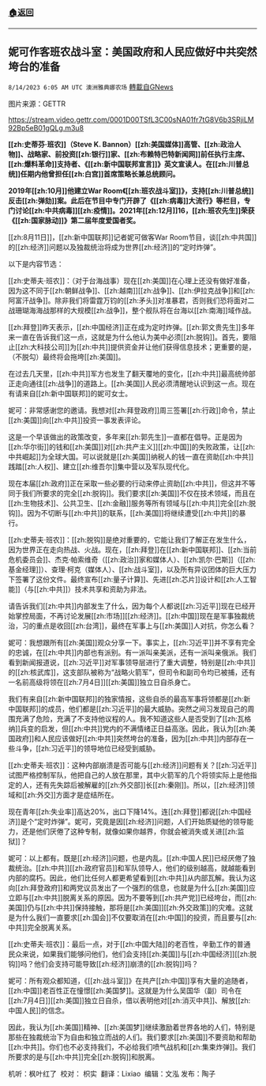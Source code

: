 ###  [:house:返回](README.md)
---


## 妮可作客班农战斗室：美国政府和人民应做好中共突然垮台的准备
`8/14/2023 6:05 AM UTC 澳洲雅典娜农场` [轉載自GNews](https://gnews.org/articles/1551284)

图片来源：GETTR

https://stream.video.gettr.com/0001D00TSfL3C00sNA01fr7tG8V6b3SRjiLM92Bp5eB01gQLg.m3u8  

**[[zh:史蒂芬·班农]]（Steve K. Bannon）[[zh:美国媒体]]高管、[[zh:政治人物]]、战略家、前投资[[zh:银行]]家、[[zh:布赖特巴特新闻网]]前任执行主席、[[zh:爆料革命]]支持者、《[[zh:新中国联邦宣言]]》英文宣读人。在[[zh:川普总统]]任期内他曾担任[[zh:白宫]]首席策略长兼总统顾问。**  

**2019年[[zh:10月]]他建立War Room《[[zh:班农战斗室]]》，支持[[zh:川普总统]]反击[[zh:弹劾]]案。此后在节目中专门开辟了《[[zh:病毒]]大流行》等栏目，专门讨论[[zh:中共病毒]][[zh:疫情]]。2021年[[zh:12月]]16，[[zh:班农先生]]荣获《[[zh:国家脉动]]》第二届年度爱国者奖。**  

[[zh:8月11日]]，[[zh:新中国联邦]]记者妮可做客War Room节目，谈[[zh:中共国]]的[[zh:经济]]问题以及独裁统治将成为世界[[zh:经济]]的“定时炸弹”。  

以下是内容节选：  

[[zh:史蒂夫·班农]]：（对于台海战事）现在[[zh:美国]]在心理上还没有做好准备，因为这不同于[[zh:朝鲜战争]]、[[zh:越南]][[zh:战争]]、[[zh:伊拉克战争]]和[[zh:阿富汗战争]]。除非我们将雷霆万钧的[[zh:矛头]]对准暴君，否则我们恐将面对二战珊瑚海海战那样的大规模[[zh:战争]]，整个舰队将在台海以[[zh:南海]]域作战。   

[[zh:拜登]]昨天表示，[[zh:中国经济]]正在成为定时炸弹。[[zh:郭文贵先生]]多年来一直在告诉我们这一点，这就是为什么他认为美中必须[[zh:脱钩]]。首先，要阻止[[zh:大科技公司]]为[[zh:中共]]提供资金并让他们获得信息技术；更重要的是，（不脱勾）最终将会拖垮[[zh:美国]]。  

在过去几天里，[[zh:中共]]军方也发生了翻天覆地的变化，[[zh:中共]]最高统帅部正走向通往[[zh:战争]]的道路上。[[zh:美国]]人民必须清醒地认识到这一点。现在有请来自[[zh:新中国联邦]]的妮可女士。  

妮可：非常感谢您的邀请。我想对[[zh:拜登政府]]周三签署[[zh:行政]]命令，禁止[[zh:美国]]向[[zh:中共]]投资一事发表评论。  

这是一个早该做出的政策改变，多年来[[zh:郭先生]]一直都在倡导。正是因为[[zh:华尔街]]的钱和[[zh:美国]]对[[zh:共产主义]][[zh:中国]]的失败政策，让[[zh:中共崛起]]为全球大国。可以说就是[[zh:美国]]纳税人的钱一直在资助[[zh:中共]]践踏[[zh:人权]]、建立[[zh:维吾尔]]集中营以及军队现代化。  

现在本届[[zh:政府]]正在采取一些必要的行动来停止资助[[zh:中共]]，但这并不等同于我们所要求的完全[[zh:脱钩]]。我们要求[[zh:美国]]不仅在技术领域，而且在[[zh:生物技术]]、公共卫生、[[zh:金融]]服务等所有领域与[[zh:中共]]完全[[zh:脱钩]]。因为不切断与[[zh:中共]]的联系，[[zh:美国]]将继续遭受[[zh:中共]]的暴行。  

[[zh:史蒂夫·班农]]：[[zh:脱钩]]是绝对重要的，它能让我们了解正在发生什么，因为世界正在走向热战、火战。现在，[[zh:拜登]]在[[zh:新中国联邦]]、[[zh:当前危机委员会]]、杰克·帕索维奇（[[zh:政治]]家和媒体人）、[[zh:凯尔·巴斯]]（[[zh:基金经理]]）、查理·柯克（媒体人）、[[zh:战斗室]]，以及所有异议团体的巨大压力下签署了这份文件。最终宣布[[zh:量子计算]]、先进[[zh:芯片]]设计和[[zh:人工智能]]（与[[zh:中共]]）技术共享和资助为非法。  

请告诉我们[[zh:中共]]内部发生了什么，因为每个人都说[[zh:习近平]]现在已经开始掌控局面，不再讨论发展[[zh:市场]][[zh:经济]]。[[zh:中国]]现在是军事独裁统治，习的重点是收回[[zh:台湾]]，最终在军事上与[[zh:美国]]人对抗，你怎么看？  

妮可：我想跟所有[[zh:美国]]观众分享一下。事实上，[[zh:习近平]]并不享有完全的忠诚，在[[zh:中共]]内部也有派别。有一派叫亲美派，还有一派叫亲俄派。我们看到新闻报道说，[[zh:习近平]]对军事领导层进行了重大调整，特别是[[zh:中共]]的[[zh:核武库]]，这支部队被称为“战略火箭军”，但司令和副司令均已被捕，还有一名前高级将领在[[zh:7月4日]][[zh:美国]]独立日自杀身亡。  

我们有来自[[zh:新中国联邦]]的独家情报，这些自杀的最高军事将领都是[[zh:新中国联邦]]的成员，他们都是[[zh:习近平]]的最大威胁。突然之间习发现自己的周围充满了危险，充满了不支持他议程的人。我不知道这些人是否受到了[[zh:瓦格纳]]兵变的启发，但[[zh:中共]]党内的不满情绪正日益高涨。因此，我认为[[zh:美国政府]]和人民应该做好[[zh:中共]]突然垮台的准备，因为[[zh:中共]]内部存在一些斗争，[[zh:习近平]]的领导地位已经受到威胁。  

[[zh:史蒂夫·班农]]：这种内部崩溃是否可能与[[zh:经济]]问题有关？[[zh:习近平]]试图严格控制军队，他把自己的人放在那里，其中火箭军的几个将领实际上是他指定的人，还有先失踪后被解雇的[[zh:外交部]]长[[zh:秦刚]]。所以，[[zh:经济]]领域和[[zh:外交]]方面才是症结所在。  

现在青年[[zh:失业率]]高达20%，出口下降14%。连[[zh:拜登]]都说[[zh:中国经济]]是个“定时炸弹”。妮可，究竟是因[[zh:经济]]问题，人们开始质疑他的领导能力，还是他们厌倦了这种专制，就像如果你越界，你就会被消失或关进[[zh:监狱]]？  

妮可：以上都有。既是[[zh:经济]]问题，也是内乱。[[zh:中国人民]]已经厌倦了独裁统治。[[zh:中共]][[zh:政府官员]]和军队领导人，他们的级别越高，就越能看到内部的腐朽。因此，他们比任何人都更希望看到[[zh:中共]]从内部瓦解。我认为这向[[zh:拜登政府]]和两党议员发出了一个强烈的信息，也就是为什么[[zh:美国]]应立即与[[zh:中共]]脱离关系的原因。因为不要等到[[zh:共产党]]已经垮台，而[[zh:美国]]仍与[[zh:中共]]保持接触，那将是[[zh:美国]][[zh:外交政策]]的灾难。这就是为什么我们一直要求[[zh:国会]]不仅要取消在[[zh:中国]]的投资，而且要与[[zh:中共]]完全脱离关系。  

[[zh:史蒂夫·班农]]：最后一点，对于[[zh:中国大陆]]的老百性，辛勤工作的普通民众来说，如果我们能够问他们，他们会支持[[zh:美国]]与[[zh:中国经济]][[zh:脱钩]]吗？他们会支持可能导致[[zh:经济]]崩溃的[[zh:脱钩]]吗？  

妮可：所有观众都知道，《[[zh:战斗室]]》在共产[[zh:中国]]享有大量的追随者，[[zh:中国]]老百性正在憧憬[[zh:美国梦]]。这就是为什么吴国华（副）司令在[[zh:7月4日]][[zh:美国]]独立日自杀，借以表明他对[[zh:消灭中共]]、解放[[zh:中国人民]]的信念。  

因此，我认为[[zh:美国]]精神、[[zh:美国梦]]继续激励着世界各地的人们，特别是那些在独裁统治下为自由和独立而战的人们。我们要求[[zh:美国]]不要资助和帮助[[zh:中共]]。你们也不必支持我们，不必给我们喷气战机和[[zh:集束炸弹]]。我们所要求的是与[[zh:中共]]完全[[zh:脱钩]]和脱离。  

机听：枫叶红了   校对： 枳实   翻译：Lixiao   编辑：文泓  发布：陶子




